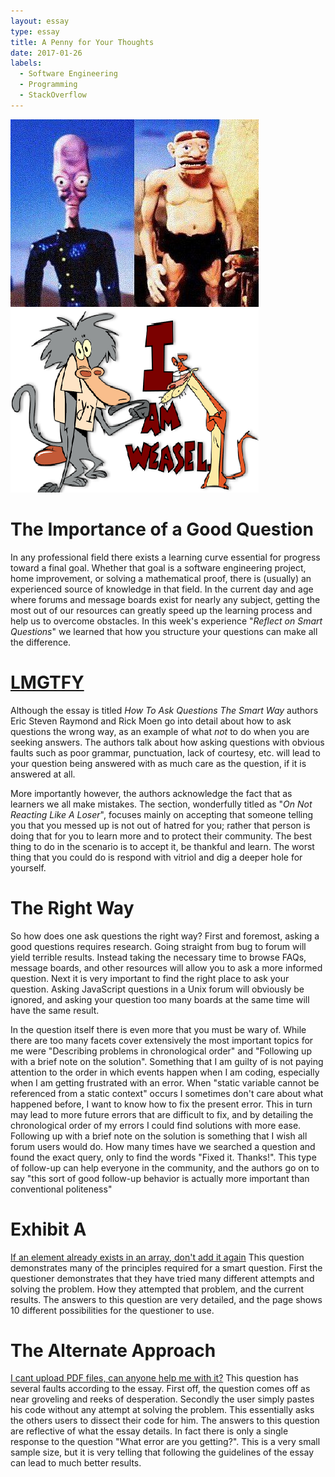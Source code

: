 ```yaml
---
layout: essay
type: essay
title: A Penny for Your Thoughts
date: 2017-01-26
labels:
  - Software Engineering
  - Programming
  - StackOverflow
---
```


<img class="ui medium right floated rounded image" src="../images/proAndBob.jpg">
<img class="ui medium left floated rounded image" src="../images/iAmWeasel.png">



# The Importance of a Good Question

In any professional field there exists a learning curve essential for progress toward a final goal. Whether that goal is a software engineering project, home improvement, or solving a mathematical proof, there is (usually) an experienced source of knowledge in that field. In the current day and age where forums and message boards exist for nearly any subject, getting the most out of our resources can greatly speed up the learning process and help us to overcome obstacles. In this week's experience "*Reflect on Smart Questions*" we learned that how you structure your questions can make all the difference. 

# [LMGTFY](http://lmgtfy.com/?q=How+to+ask+questions+the+smart+way) 

Although the essay is titled *How To Ask Questions The Smart Way* authors Eric Steven Raymond and Rick Moen go into detail about how to ask questions the wrong way, as an example of what *not* to do when you are seeking answers. The authors talk about how asking questions with obvious faults such as poor grammar, punctuation, lack of courtesy, etc. will lead to your question being answered with as much care as the question, if it is answered at all.

More importantly however, the authors acknowledge the fact that as learners we all make mistakes. The section, wonderfully titled as "*On Not Reacting Like A Loser*",  focuses mainly on accepting that someone telling you that you messed up is not out of hatred for you; rather that person is doing that for you to learn more and to protect their community.  The best thing to do in the scenario is to accept it, be thankful and learn. The worst thing that you could do is respond with vitriol and dig a deeper hole for yourself. 

# The Right Way  

So how does one ask questions the right way? First and foremost, asking a good questions requires research. Going straight from bug to forum will yield terrible results. Instead taking the necessary time to browse FAQs, message boards, and other resources will allow you to ask a more informed question. Next it is very important to find the right place to ask your question. Asking JavaScript questions in a Unix forum will obviously be ignored, and asking your question too many boards at the same time will have the same result.

In the question itself there is even more that you must be wary of. While there are too many facets cover extensively the most important topics for me were "Describing problems in chronological order" and "Following up with a brief note on the solution". Something that I am guilty of is not paying attention to the order in which events happen when I am coding, especially when I am getting frustrated with an error. When "static variable cannot be referenced from a static context" occurs I sometimes don't care about what happened before,  I want to know how to fix the present error. This in turn may lead to more future errors that are difficult to fix, and by detailing the chronological order of my errors I could find solutions with more ease. Following up with a brief note on the solution is something that I wish all forum users would do. How many times have we searched a question and found the exact query, only to find the words "Fixed it. Thanks!". This type of follow-up can help everyone in the community, and the authors go on to say "this sort of good follow-up behavior is actually more important than conventional politeness" 

# Exhibit A  

[If an element already exists in an array, don't add it again](http://stackoverflow.com/questions/41364383/if-an-element-already-exists-in-an-array-dont-add-it-again) This question demonstrates many of the principles required for a smart question. First the questioner demonstrates that they have tried many different attempts and solving the problem. How they attempted that problem, and the current results. The answers to this question are very detailed, and the page shows 10 different possibilities for the questioner to use.

# The Alternate Approach 

[I cant upload PDF files, can anyone help me with it?](http://stackoverflow.com/questions/41888399/i-cant-upload-pdf-files-can-anyone-help-me-with-it) This question has several faults according to the essay. First off, the question comes off as near groveling and reeks of desperation. Secondly the user simply pastes his code without any attempt at solving the problem. This essentially asks the others users to dissect their code for him. The answers to this question are reflective of what the essay details. In fact there is only a single response to the question "What error are you getting?". This is a very small sample size, but it is very telling that following the guidelines of the essay can lead to much better results. 
 
 
